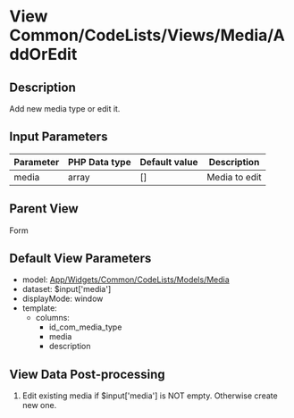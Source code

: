 # View Common/CodeLists/Views/Media/AddOrEdit

## Description

Add new media type or edit it.

## Input Parameters

| Parameter | PHP Data type | Default value | Description   |
| --------- | ------------- | ------------- | ------------- |
| media     | array         | []            | Media to edit |

## Parent View

Form

## Default View Parameters

* model: [App/Widgets/Common/CodeLists/Models/Media](./../../Models/Media.md)
* dataset: $input['media']
* displayMode: window
* template:
  * columns:
    * id_com_media_type
    * media
    * description

## View Data Post-processing

1. Edit existing media if $input['media'] is NOT empty. Otherwise create new one.
